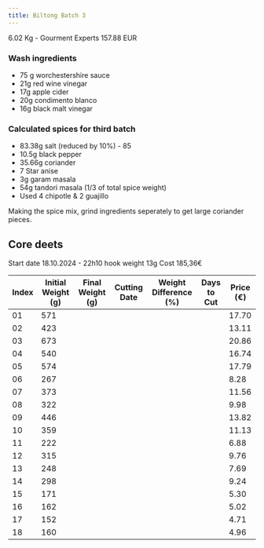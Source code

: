 ```yaml
---
title: Biltong Batch 3
---
```


6.02 Kg - Gourment Experts 157.88 EUR

### Wash ingredients
- 75 g worchestershire sauce
- 21g red wine vinegar
- 17g apple cider
- 20g condimento blanco
- 16g black malt vinegar

### Calculated spices for third batch

- 83.38g salt (reduced by 10%) - 85
- 10.5g black pepper
- 35.66g coriander
- 7 Star anise
- 3g garam masala 
- 54g tandori masala (1/3 of total spice weight)
- Used 4 chipotle & 2 guajillo 

Making the spice mix, grind ingredients seperately to get large coriander pieces.

## Core deets
Start date 18.10.2024 - 22h10
hook weight 13g
Cost 185,36€

| Index | Initial Weight (g) | Final Weight (g) | Cutting Date | Weight Difference (%) | Days to Cut | Price (€) |
|-------|-------------------|------------------|--------------|----------------------|-------------|-----------|
| 01    | 571               |                  |              |                      |             | 17.70     |
| 02    | 423               |                  |              |                      |             | 13.11     |
| 03    | 673               |                  |              |                      |             | 20.86     |
| 04    | 540               |                  |              |                      |             | 16.74     |
| 05    | 574               |                  |              |                      |             | 17.79     |
| 06    | 267               |                  |              |                      |             | 8.28      |
| 07    | 373               |                  |              |                      |             | 11.56     |
| 08    | 322               |                  |              |                      |             | 9.98      |
| 09    | 446               |                  |              |                      |             | 13.82     |
| 10    | 359               |                  |              |                      |             | 11.13     |
| 11    | 222               |                  |              |                      |             | 6.88      |
| 12    | 315               |                  |              |                      |             | 9.76      |
| 13    | 248               |                  |              |                      |             | 7.69      |
| 14    | 298               |                  |              |                      |             | 9.24      |
| 15    | 171               |                  |              |                      |             | 5.30      |
| 16    | 162               |                  |              |                      |             | 5.02      |
| 17    | 152               |                  |              |                      |             | 4.71      |
| 18    | 160               |                  |              |                      |             | 4.96      |
